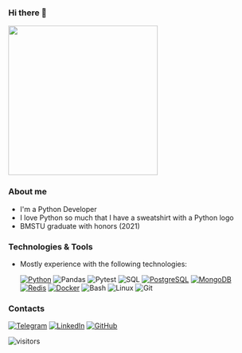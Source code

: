 ### Hi there 👋
<img src='https://media.giphy.com/media/G3Hu8RMcnHZA2JK6x1/giphy.gif' height=300 width=300>

###
### About me
- I'm a Python Developer
- I love Python so much that I have a sweatshirt with a Python logo
- BMSTU graduate with honors (2021)

###
### Technologies & Tools
- Mostly experience with the following technologies:
    
    [![Python](https://img.shields.io/badge/-Python-000?&logo=Python)](https://www.python.org/)
    ![Pandas](https://img.shields.io/badge/-Pandas-000?&logo=Pandas)
    ![Pytest](https://img.shields.io/badge/-pytest-000?&logo=pytest)
    ![SQL](https://img.shields.io/badge/-SQL-000?&logo=MySQL)
    [![PostgreSQL](https://img.shields.io/badge/-PostgreSQL-000?&logo=PostgreSQL)](https://www.postgresql.org/)
    [![MongoDB](https://img.shields.io/badge/-MongoDB-000?&logo=MongoDB)](https://www.mongodb.com/)
    [![Redis](https://img.shields.io/badge/-Redis-000?&logo=Redis)](https://redis.io/)
    [![Docker](https://img.shields.io/badge/-Docker-000?&logo=Docker)](https://www.docker.com/)
    ![Bash](https://img.shields.io/badge/-Shell-000?&logo=gnu-bash)
    ![Linux](https://img.shields.io/badge/-Linux-000?&logo=Linux)
    ![Git](https://img.shields.io/badge/-Git-000?&logo=Git)

###
### Contacts
[![Telegram](https://img.shields.io/badge/-Telegram-000?&logo=Telegram)](https://t.me/alexeyabakumov)
[![LinkedIn](https://img.shields.io/badge/-LinkedIn-000?&logo=LinkedIn)](https://www.linkedin.com/in/lesh4/)
[![GitHub](https://img.shields.io/badge/-GitHub-000?&logo=GitHub)](https://github.com/Lesh4)

![visitors](https://visitor-badge.laobi.icu/badge?page_id=Lesh4.Lesh4)
